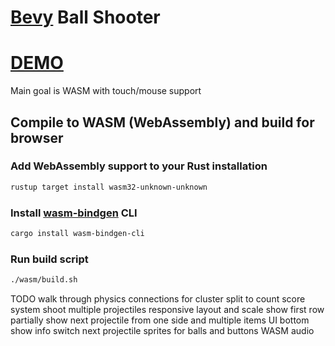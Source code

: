 # [Bevy](https://bevyengine.org/) Ball Shooter

# [DEMO](https://volodalexey.github.io/bevy-wasm-ball-shooter/)

Main goal is WASM with touch/mouse support

## Compile to WASM (WebAssembly) and build for browser

### Add WebAssembly support to your Rust installation
```sh
rustup target install wasm32-unknown-unknown
```

### Install [wasm-bindgen](https://github.com/rustwasm/wasm-bindgen) CLI
```sh
cargo install wasm-bindgen-cli
```

### Run build script

```sh
./wasm/build.sh
```

TODO
walk through physics connections for cluster
split to count score system
shoot multiple projectiles
responsive layout and scale
show first row partially
show next projectile from one side and multiple items
UI bottom show info
switch next projectile
sprites for balls and buttons
WASM audio